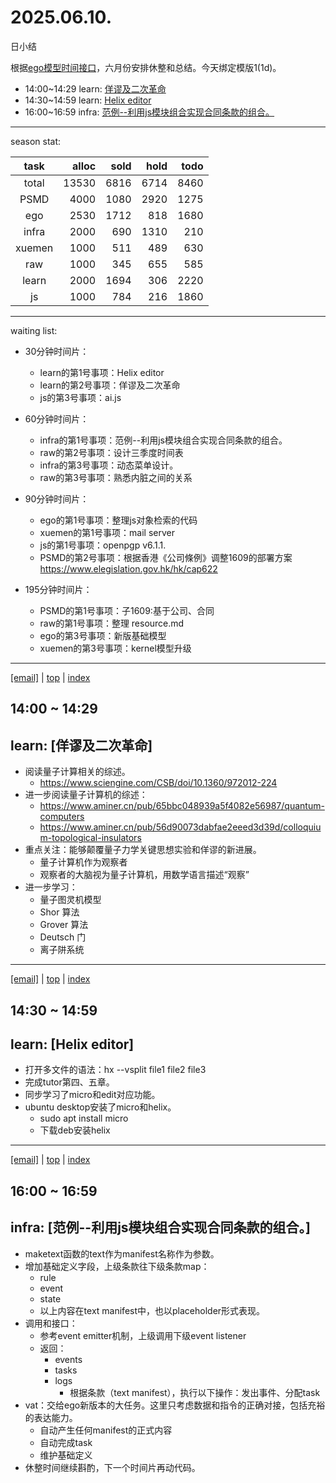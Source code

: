 # 2025.06.10.
日小结

<a id="top"></a>
根据[ego模型时间接口](https://gitee.com/hyg/blog/blob/master/timeflow.md)，六月份安排休整和总结。今天绑定模版1(1d)。

<a id="index"></a>
- 14:00~14:29	learn: [佯谬及二次革命](#20250610140000)
- 14:30~14:59	learn: [Helix editor](#20250610143000)
- 16:00~16:59	infra: [范例--利用js模块组合实现合同条款的组合。](#20250610160000)

---
season stat:

| task | alloc | sold | hold | todo |
| :---: | ---: | ---: | ---: | ---: |
| total | 13530 | 6816 | 6714 | 8460 |
| PSMD | 4000 | 1080 | 2920 | 1275 |
| ego | 2530 | 1712 | 818 | 1680 |
| infra | 2000 | 690 | 1310 | 210 |
| xuemen | 1000 | 511 | 489 | 630 |
| raw | 1000 | 345 | 655 | 585 |
| learn | 2000 | 1694 | 306 | 2220 |
| js | 1000 | 784 | 216 | 1860 |

---
waiting list:


- 30分钟时间片：
  - learn的第1号事项：Helix editor
  - learn的第2号事项：佯谬及二次革命
  - js的第3号事项：ai.js

- 60分钟时间片：
  - infra的第1号事项：范例--利用js模块组合实现合同条款的组合。
  - raw的第2号事项：设计三季度时间表
  - infra的第3号事项：动态菜单设计。
  - raw的第3号事项：熟悉内脏之间的关系

- 90分钟时间片：
  - ego的第1号事项：整理js对象检索的代码
  - xuemen的第1号事项：mail server
  - js的第1号事项：openpgp v6.1.1.
  - PSMD的第2号事项：根据香港《公司條例》调整1609的部署方案 https://www.elegislation.gov.hk/hk/cap622

- 195分钟时间片：
  - PSMD的第1号事项：子1609:基于公司、合同
  - raw的第1号事项：整理 resource.md
  - ego的第3号事项：新版基础模型
  - xuemen的第3号事项：kernel模型升级

---
<a href="mailto:huangyg@mars22.com?subject=关于2025.06.10.[佯谬及二次革命]任务&body=日期: 2025.06.10.%0D%0A序号: 4%0D%0A手稿:../../draft/2025/20250610.01.md%0D%0A---请勿修改邮件主题及以上内容 从下一行开始写您的想法---%0D%0A">[email]</a> | [top](#top) | [index](#index)
<a id="20250610140000"></a>
## 14:00 ~ 14:29
## learn: [佯谬及二次革命]

- 阅读量子计算相关的综述。
	- https://www.sciengine.com/CSB/doi/10.1360/972012-224
- 进一步阅读量子计算机的综述：
	- https://www.aminer.cn/pub/65bbc048939a5f4082e56987/quantum-computers
	- https://www.aminer.cn/pub/56d90073dabfae2eeed3d39d/colloquium-topological-insulators
- 重点关注：能够颠覆量子力学关键思想实验和佯谬的新进展。
	- 量子计算机作为观察者
	- 观察者的大脑视为量子计算机，用数学语言描述“观察”
- 进一步学习：
	- 量子图灵机模型
	- Shor 算法
	- Grover 算法
	- Deutsch 门
	- 离子阱系统

---
<a href="mailto:huangyg@mars22.com?subject=关于2025.06.10.[Helix editor]任务&body=日期: 2025.06.10.%0D%0A序号: 5%0D%0A手稿:../../draft/2025/20250610.02.md%0D%0A---请勿修改邮件主题及以上内容 从下一行开始写您的想法---%0D%0A">[email]</a> | [top](#top) | [index](#index)
<a id="20250610143000"></a>
## 14:30 ~ 14:59
## learn: [Helix editor]

- 打开多文件的语法：hx --vsplit file1 file2 file3
- 完成tutor第四、五章。
- 同步学习了micro和edit对应功能。
- ubuntu desktop安装了micro和helix。
	- sudo apt install micro
	- 下载deb安装helix

---
<a href="mailto:huangyg@mars22.com?subject=关于2025.06.10.[范例--利用js模块组合实现合同条款的组合。]任务&body=日期: 2025.06.10.%0D%0A序号: 7%0D%0A手稿:../../draft/2025/20250610.03.md%0D%0A---请勿修改邮件主题及以上内容 从下一行开始写您的想法---%0D%0A">[email]</a> | [top](#top) | [index](#index)
<a id="20250610160000"></a>
## 16:00 ~ 16:59
## infra: [范例--利用js模块组合实现合同条款的组合。]

- maketext函数的text作为manifest名称作为参数。
- 增加基础定义字段，上级条款往下级条款map：
	- rule
	- event
	- state
	- 以上内容在text manifest中，也以placeholder形式表现。
- 调用和接口：
	- 参考event emitter机制，上级调用下级event listener
	- 返回：
		- events
		- tasks
		- logs
			- 根据条款（text manifest），执行以下操作：发出事件、分配task
- vat：交给ego新版本的大任务。这里只考虑数据和指令的正确对接，包括充裕的表达能力。
	- 自动产生任何manifest的正式内容
	- 自动完成task
	- 维护基础定义
- 休整时间继续斟酌，下一个时间片再动代码。
